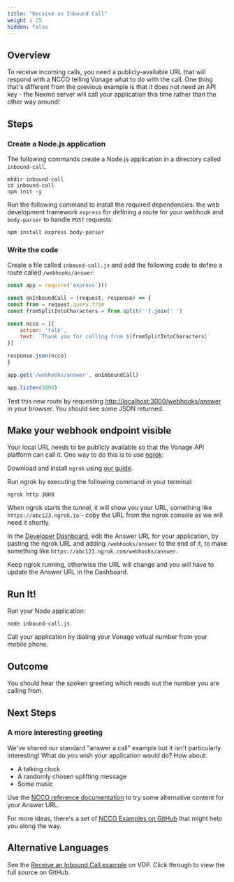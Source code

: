 ```yaml
---
title: "Receive an Inbound Call"
weight : 25
hidden: false
---
```


## Overview

To receive incoming calls, you need a publicly-available URL that will respond with a NCCO telling Vonage what to do with the call. One thing that's different from the previous example is that it does not need an API key - the Nexmo server will call your application this time rather than the other way around!


## Steps

### Create a Node.js application

The following commands create a Node.js application in a directory called `inbound-call`.

```
mkdir inbound-call
cd inbound-call
npm init -y
```

Run the following command to install the required dependencies: the web development framework `express` for defining a route for your webhook and `body-parser` to handle `POST` requests:

```
npm install express body-parser
```

### Write the code

Create a file called `inbound-call.js` and add the following code to define a route called `/webhooks/answer`:

  ```js
  const app = require('express')()

  const onInboundCall = (request, response) => {
  const from = request.query.from
  const fromSplitIntoCharacters = from.split('').join(' ')

  const ncco = [{
      action: 'talk',
      text: `Thank you for calling from ${fromSplitIntoCharacters}`
  }]

  response.json(ncco)
  }

  app.get('/webhooks/answer', onInboundCall)

  app.listen(3000)
  ```

Test this new route by requesting <http://localhost:3000/webhooks/answer> in your browser. You should see some JSON returned.

## Make your webhook endpoint visible

Your local URL needs to be publicly available so that the Vonage API platform can call it. One way to do this is to use [ngrok](https://ngrok.com):

Download and install `ngrok` using [our guide](/basic-concepts/ngrok).

Run ngrok by executing the following command in your terminal:

`ngrok http 3000`

When ngrok starts the tunnel, it will show you your URL, something like `https://abc123.ngrok.io` - copy the URL from the ngrok console as we will need it shortly.

In the [Developer Dashboard](https://dashboard.vonage.com), edit the Answer URL for your application, by pasting the ngrok URL and adding `/webhooks/answer` to the end of it, to make something like `https://abc123.ngrok.com/webhooks/answer`.

Keep ngrok running, otherwise the URL will change and you will have to update the Answer URL in the Dashboard.

## Run It!

Run your Node application:

`node inbound-call.js`

Call your application by dialing your Vonage virtual number from your mobile phone.

## Outcome
You should hear the spoken greeting which reads out the number you are calling from.

## Next Steps

### A more interesting greeting

We've shared our standard "answer a call" example but it isn't particularly interesting! What do you wish your application would do? How about:

* A talking clock
* A randomly chosen uplifting message
* Some music

Use the [NCCO reference documentation](https://developer.nexmo.com/voice/voice-api/ncco-reference) to try some alternative content for your Answer URL.

For more ideas, there's a set of [NCCO Examples on GitHub](https://github.com/nexmo-community/ncco-examples) that might help you along the way.

## Alternative Languages

See the [Receive an Inbound Call example](https://developer.nexmo.com/voice/voice-api/code-snippets/receive-an-inbound-call) on VDP. Click through to view the full source on GitHub.


